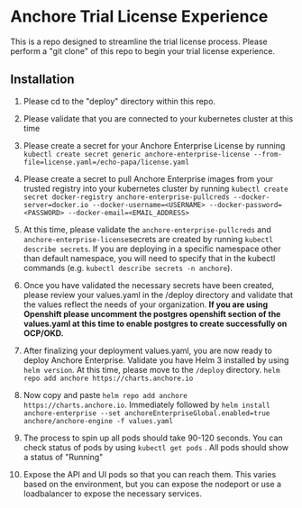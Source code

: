# Anchore Trial License Experience
This is a repo designed to streamline the trial license process. Please perform a "git clone" of this repo to begin your trial license experience.

## Installation 
1. Please cd to the "deploy" directory within this repo. 

2. Please validate that you are connected to your kubernetes cluster at this time 

3. Please create a secret for your Anchore Enterprise License by running `kubectl create secret generic anchore-enterprise-license --from-file=license.yaml=/echo-papa/license.yaml`

4. Please create a secret to pull Anchore Enterprise images from your trusted registry into your kubernetes cluster by running `kubectl create secret docker-registry anchore-enterprise-pullcreds --docker-server=docker.io --docker-username=<USERNAME> --docker-password=<PASSWORD> --docker-email=<EMAIL_ADDRESS>`
5. At this time, please validate the `anchore-enterprise-pullcreds` and `anchore-enterprise-license`secrets are created by running `kubectl describe secrets`. If you are deploying in a specific namespace other than default namespace, you will need to specify that in the kubectl commands (e.g. `kubectl describe secrets -n anchore`). 

6. Once you have validated the necessary secrets have been created, please review your values.yaml in the /deploy directory and validate that the values reflect the needs of your organization. **If you are using Openshift please uncomment the postgres openshift section of the values.yaml at this time to enable postgres to create successfully on OCP/OKD.**

7. After finalizing your deployment values.yaml, you are now ready to deploy Anchore Enterprise. Validate you have Helm 3 installed by using `helm version`. At this time, please move to the `/deploy` directory. 
`helm repo add anchore https://charts.anchore.io`

8. Now copy and paste `helm repo add anchore https://charts.anchore.io`. Immediately followed by `helm install anchore-enterprise --set anchoreEnterpriseGlobal.enabled=true anchore/anchore-engine -f values.yaml`

9. The process to spin up all pods should take 90-120 seconds. You can check status of pods by using `kubectl get pods` . All pods should show a status of "Running"

10. Expose the API and UI pods so that you can reach them. This varies based on the environment, but you can expose the nodeport or use a loadbalancer to expose the necessary services.


